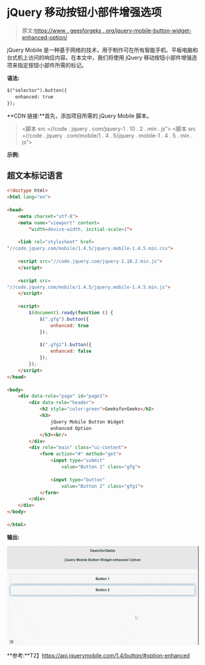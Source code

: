 # jQuery 移动按钮小部件增强选项

> 原文:[https://www . geesforgeks . org/jquery-mobile-button-widget-enhanced-option/](https://www.geeksforgeeks.org/jquery-mobile-button-widget-enhanced-option/)

jQuery Mobile 是一种基于网络的技术，用于制作可在所有智能手机、平板电脑和台式机上访问的响应内容。在本文中，我们将使用 jQuery 移动按钮小部件增强选项来指定按钮小部件所需的标记。

**语法:**

```html
$("selector").button({
   enhanced: true
});
```

**CDN 链接:**首先，添加项目所需的 jQuery Mobile 脚本。

> <link rel="”stylesheet”" href="”//code.jquery.com/mobile/1.4.5/jquery.mobile-1.4.5.min.css”">
> <脚本 src =//code . jquery . com/jquery-1 . 10 . 2 . min . js”></脚本>
> <脚本 src =//code . jquery . com/mobile/1 . 4 . 5/jquery . mobile-1 . 4 . 5 . min . js”></脚本>

**示例:**

## 超文本标记语言

```html
<!doctype html>
<html lang="en">

<head>
    <meta charset="utf-8">
    <meta name="viewport" content=
        "width=device-width, initial-scale=1">

    <link rel="stylesheet" href=
"//code.jquery.com/mobile/1.4.5/jquery.mobile-1.4.5.min.css">

    <script src="//code.jquery.com/jquery-1.10.2.min.js">
    </script>

    <script src=
"//code.jquery.com/mobile/1.4.5/jquery.mobile-1.4.5.min.js">
    </script>

    <script>
        $(document).ready(function () {
            $(".gfg").button({
                enhanced: true
            });

            $(".gfg1").button({
                enhanced: false
            });
        });
    </script>
</head>

<body>
    <div data-role="page" id="page1">
        <div data-role="header">
            <h2 style="color:green">GeeksforGeeks</h2>
            <h3>
                jQuery Mobile Button Widget 
                enhanced Option
            </h3><br/>
        </div>
        <div role="main" class="ui-content">
            <form action="#" method="get">
                <input type="submit" 
                    value="Button 1" class="gfg">

                <input type="button" 
                    value="Button 2" class="gfg1">
            </form>
        </div>
    </div>
</body>

</html>
```

**输出:**

![](img/eac712297a2ed54d0acdb764d946bfaf.png)

**参考:**T2】https://api.jquerymobile.com/1.4/button/#option-enhanced